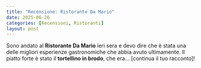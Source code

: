 ```yaml
---
title: "Recensione: Ristorante Da Mario"
date: 2025-06-26
categories: [Recensioni, Ristoranti]
layout: post
---
```


Sono andato al **Ristorante Da Mario** ieri sera e devo dire che è stata una delle migliori esperienze gastronomiche che abbia avuto ultimamente. Il piatto forte è stato il **tortellino in brodo**, che era... [continua il tuo racconto]!
